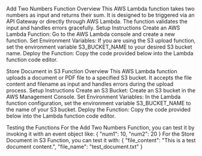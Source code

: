 Add Two Numbers Function
Overview
This AWS Lambda function takes two numbers as input and returns their sum. It is designed to be triggered via an API Gateway or directly through AWS Lambda. The function validates the input and handles errors gracefully.
Setup Instructions
Create an AWS Lambda Function: Go to the AWS Lambda console and create a new function.
Set Environment Variables: If you are using the S3 upload function, set the environment variable S3_BUCKET_NAME to your desired S3 bucket name.
Deploy the Function: Copy the code provided below into the Lambda function code editor.

Store Document in S3 Function
Overview
This AWS Lambda function uploads a document or PDF file to a specified S3 bucket. It accepts the file content and filename as input and handles errors during the upload process.
Setup Instructions
Create an S3 Bucket: Create an S3 bucket in the AWS Management Console.
Set Environment Variables: In the Lambda function configuration, set the environment variable S3_BUCKET_NAME to the name of your S3 bucket.
Deploy the Function: Copy the code provided below into the Lambda function code editor.

Testing the Functions
For the Add Two Numbers Function, you can test it by invoking it with an event object like:
{
    "num1": 10,
    "num2": 20
}
For the Store Document in S3 Function, you can test it with:
{
    "file_content": "This is a test document content.",
    "file_name": "test_document.txt"
}
